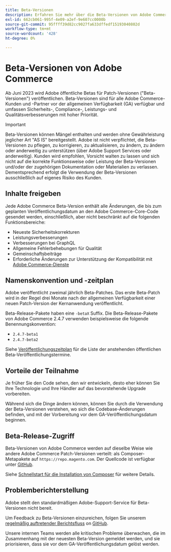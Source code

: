 ```yaml
---
title: Beta-Versionen
description: Erfahren Sie mehr über die Beta-Versionen von Adobe Commerce und wie Sie teilnehmen können.
exl-id: 662cb061-995f-4e09-a2ef-9e607cc0000b
source-git-commit: 95ffff39d82cc9027fa633dffedf15193040802d
workflow-type: tm+mt
source-wordcount: '428'
ht-degree: 0%

---
```


# Beta-Versionen von Adobe Commerce

Ab Juni 2023 wird Adobe öffentliche Betas für Patch-Versionen (&quot;Beta-Versionen&quot;) veröffentlichen. Beta-Versionen sind für alle Adobe Commerce-Kunden und -Partner vor der allgemeinen Verfügbarkeit (GA) verfügbar und umfassen Sicherheits-, Compliance-, Leistungs- und Qualitätsverbesserungen mit hoher Priorität.

>[!IMPORTANT]
>
>Beta-Versionen können Mängel enthalten und werden ohne Gewährleistung jeglicher Art &quot;AS IS&quot; bereitgestellt. Adobe ist nicht verpflichtet, die Beta-Versionen zu pflegen, zu korrigieren, zu aktualisieren, zu ändern, zu ändern oder anderweitig zu unterstützen (über Adobe Support Services oder anderweitig). Kunden wird empfohlen, Vorsicht walten zu lassen und sich nicht auf die korrekte Funktionsweise oder Leistung der Beta-Versionen und/oder der zugehörigen Dokumentation oder Materialien zu verlassen. Dementsprechend erfolgt die Verwendung der Beta-Versionen ausschließlich auf eigenes Risiko des Kunden.

## Inhalte freigeben

Jede Adobe Commerce Beta-Version enthält alle Änderungen, die bis zum geplanten Veröffentlichungsdatum an den Adobe Commerce-Core-Code gesendet werden, einschließlich, aber nicht beschränkt auf die folgenden Funktionsbereiche:

- Neueste Sicherheitskorrekturen
- Leistungsverbesserungen
- Verbesserungen bei GraphQL
- Allgemeine Fehlerbehebungen für Qualität
- Gemeinschaftsbeiträge
- Erforderliche Änderungen zur Unterstützung der Kompatibilität mit [Adobe Commerce-Dienste](https://experienceleague.adobe.com/docs/commerce-merchant-services/user-guides/home.html)

## Namenskonvention und -zeitplan

Adobe veröffentlicht zweimal jährlich Beta-Patches. Das erste Beta-Patch wird in der Regel drei Monate nach der allgemeinen Verfügbarkeit einer neuen Patch-Version der Kernanwendung veröffentlicht.

Beta-Release-Pakete haben eine `-betaX` Suffix. Die Beta-Release-Pakete von Adobe Commerce 2.4.7 verwenden beispielsweise die folgende Benennungskonvention:

- `2.4.7-beta1`
- `2.4.7-beta2`

Siehe [Veröffentlichungszeitplan](schedule.md) für die Liste der anstehenden öffentlichen Beta-Veröffentlichungstermine.

## Vorteile der Teilnahme

Je früher Sie den Code sehen, den wir entwickeln, desto eher können Sie Ihre Technologie und Ihre Händler auf das bevorstehende Upgrade vorbereiten.

Während sich die Dinge ändern können, können Sie durch die Verwendung der Beta-Versionen verstehen, wo sich die Codebase-Änderungen befinden, und mit der Vorbereitung vor dem GA-Veröffentlichungsdatum beginnen.

## Beta-Release-Zugriff

Beta-Versionen von Adobe Commerce werden auf dieselbe Weise wie andere Adobe Commerce Patch-Versionen verteilt: als Composer-Metapakete auf `https://repo.magento.com`. Der Quellcode ist verfügbar unter [GitHub](https://github.com/magento/magento2).

Siehe [Schnellstart für die Installation von Composer](../installation/composer.md) für weitere Details.

## Problemberichterstellung

Adobe stellt den standardmäßigen Adobe-Support-Service für Beta-Versionen nicht bereit.

Um Feedback zu Beta-Versionen einzureichen, folgen Sie unserem [regelmäßig auftretender Berichtsfluss](https://developer.adobe.com/commerce/contributor/guides/code-contributions/) on [GitHub](https://github.com/magento/magento2).

Unsere internen Teams werden alle kritischen Probleme überwachen, die im Zusammenhang mit der neuesten Beta-Version gemeldet werden, und sie priorisieren, dass sie vor dem GA-Veröffentlichungsdatum gelöst werden.
